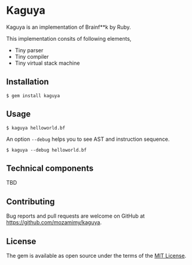 # Kaguya

Kaguya is an implementation of Brainf\*\*k by Ruby.

This implementation consits of following elements,

- Tiny parser
- Tiny compiler
- Tiny virtual stack machine

## Installation

```
$ gem install kaguya
```

## Usage

```
$ kaguya helloworld.bf
```

An option `--debug` helps you to see AST and instruction sequence.

```
$ kaguya --debug helloworld.bf
```

## Technical components

TBD

## Contributing

Bug reports and pull requests are welcome on GitHub at https://github.com/mozamimy/kaguya.


## License

The gem is available as open source under the terms of the [MIT License](http://opensource.org/licenses/MIT).
